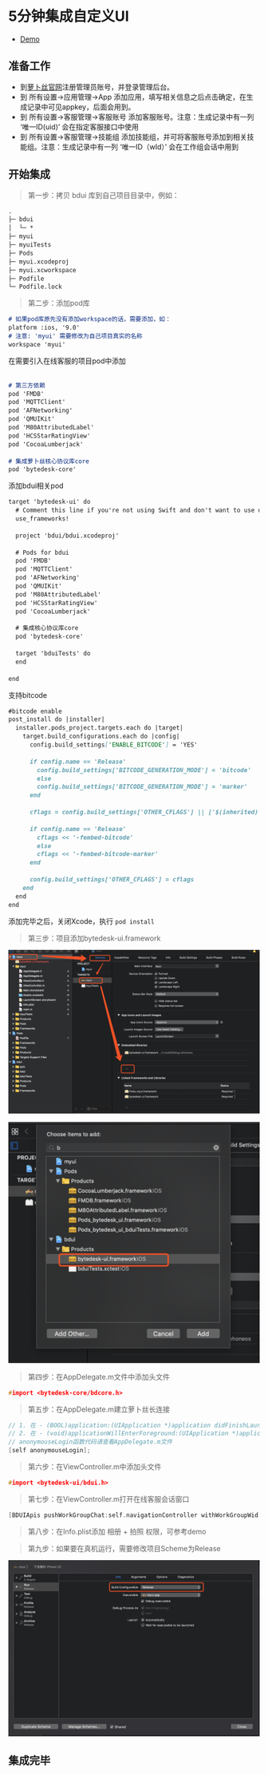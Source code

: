 # 5分钟集成自定义UI

- [Demo](https://github.com/Bytedesk/bytedesk-ios/tree/master/Tutorial/myui)

## 准备工作

- 到[萝卜丝官网](https://www.bytedesk.com/admin#/register)注册管理员账号，并登录管理后台。
- 到 所有设置->应用管理->App 添加应用，填写相关信息之后点击确定，在生成记录中可见appkey，后面会用到。
- 到 所有设置->客服管理->客服账号 添加客服账号。注意：生成记录中有一列 ‘唯一ID(uid)’ 会在指定客服接口中使用
- 到 所有设置->客服管理->技能组 添加技能组，并可将客服账号添加到相关技能组。注意：生成记录中有一列 ‘唯一ID（wId）’ 会在工作组会话中用到

## 开始集成

> 第一步：拷贝 bdui 库到自己项目目录中，例如：

```md
.
├─ bdui
│  └─ *
├─ myui
├─ myuiTests
├─ Pods
├─ myui.xcodeproj
├─ myui.xcworkspace
├─ Podfile
└─ Podfile.lock
```

> 第二步：添加pod库

```md
# 如果pod库原先没有添加workspace的话，需要添加，如：
platform :ios, '9.0'
# 注意: 'myui' 需要修改为自己项目真实的名称
workspace 'myui'
```

在需要引入在线客服的项目pod中添加

```md

# 第三方依赖
pod 'FMDB'
pod 'MQTTClient'
pod 'AFNetworking'
pod 'QMUIKit'
pod 'M80AttributedLabel'
pod 'HCSStarRatingView'
pod 'CocoaLumberjack'

# 集成萝卜丝核心协议库core
pod 'bytedesk-core'
```

添加bdui相关pod

```md
target 'bytedesk-ui' do
  # Comment this line if you're not using Swift and don't want to use dynamic frameworks
  use_frameworks!

  project 'bdui/bdui.xcodeproj'

  # Pods for bdui
  pod 'FMDB'
  pod 'MQTTClient'
  pod 'AFNetworking'
  pod 'QMUIKit'
  pod 'M80AttributedLabel'
  pod 'HCSStarRatingView'
  pod 'CocoaLumberjack'

  # 集成核心协议库core
  pod 'bytedesk-core'

  target 'bduiTests' do
  end

end
```

支持bitcode

```md
#bitcode enable
post_install do |installer|
  installer.pods_project.targets.each do |target|
    target.build_configurations.each do |config|
      config.build_settings['ENABLE_BITCODE'] = 'YES'

      if config.name == 'Release'
        config.build_settings['BITCODE_GENERATION_MODE'] = 'bitcode'
        else
        config.build_settings['BITCODE_GENERATION_MODE'] = 'marker'
      end

      cflags = config.build_settings['OTHER_CFLAGS'] || ['$(inherited)']

      if config.name == 'Release'
        cflags << '-fembed-bitcode'
        else
        cflags << '-fembed-bitcode-marker'
      end

      config.build_settings['OTHER_CFLAGS'] = cflags
    end
  end
end
```

添加完毕之后，关闭Xcode，执行 `pod install`

> 第三步：项目添加bytedesk-ui.framework

![选择binary](../img/select-binary.png)

![选择framework](../img/choose-framework.png)

> 第四步：在AppDelegate.m文件中添加头文件

```c
#import <bytedesk-core/bdcore.h>
```

> 第五步：在AppDelegate.m建立萝卜丝长连接

```c
// 1. 在 - (BOOL)application:(UIApplication *)application didFinishLaunchingWithOptions:(NSDictionary *)launchOptions中添加
// 2. 在 - (void)applicationWillEnterForeground:(UIApplication *)application中添加
// anonymouseLogin函数代码请查看AppDelegate.m文件
[self anonymouseLogin];
```

> 第六步：在ViewController.m中添加头文件

```c
#import <bytedesk-ui/bdui.h>
```

> 第七步：在ViewController.m打开在线客服会话窗口

```c
[BDUIApis pushWorkGroupChat:self.navigationController withWorkGroupWid:DEFAULT_TEST_WID withTitle:kDefaultTitle];
```

> 第八步：在Info.plist添加 相册 + 拍照 权限，可参考demo

> 第九步：如果要在真机运行，需要修改项目Scheme为Release

![选择binary](../img/scheme-release.jpg)

## 集成完毕
